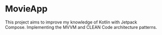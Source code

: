 # MovieApp
This project aims to improve my knowledge of Kotlin with Jetpack Compose.
Implementing the MVVM and CLEAN Code architecture patterns.
